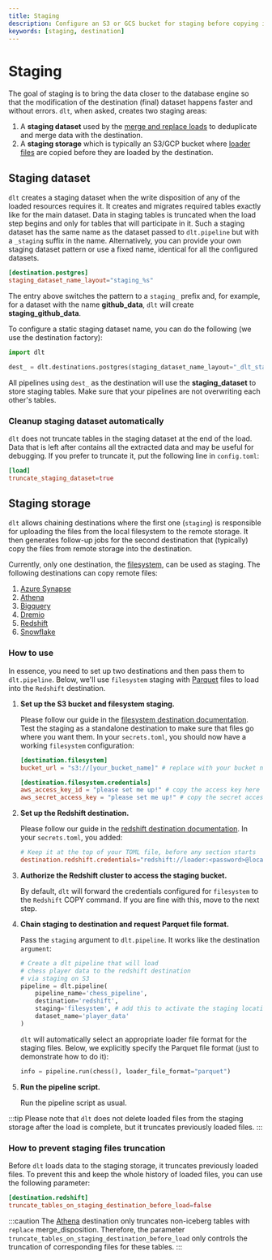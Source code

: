 ```yaml
---
title: Staging
description: Configure an S3 or GCS bucket for staging before copying into the destination
keywords: [staging, destination]
---
```

# Staging

The goal of staging is to bring the data closer to the database engine so that the modification of the destination (final) dataset happens faster and without errors. `dlt`, when asked, creates two staging areas:
1. A **staging dataset** used by the [merge and replace loads](../general-usage/incremental-loading.md#merge-incremental_loading) to deduplicate and merge data with the destination.
2. A **staging storage** which is typically an S3/GCP bucket where [loader files](file-formats/) are copied before they are loaded by the destination.

## Staging dataset
`dlt` creates a staging dataset when the write disposition of any of the loaded resources requires it. It creates and migrates required tables exactly like for the main dataset. Data in staging tables is truncated when the load step begins and only for tables that will participate in it.
Such a staging dataset has the same name as the dataset passed to `dlt.pipeline` but with a `_staging` suffix in the name. Alternatively, you can provide your own staging dataset pattern or use a fixed name, identical for all the configured datasets.
```toml
[destination.postgres]
staging_dataset_name_layout="staging_%s"
```
The entry above switches the pattern to a `staging_` prefix and, for example, for a dataset with the name **github_data**, `dlt` will create **staging_github_data**.

To configure a static staging dataset name, you can do the following (we use the destination factory):
```py
import dlt

dest_ = dlt.destinations.postgres(staging_dataset_name_layout="_dlt_staging")
```
All pipelines using `dest_` as the destination will use the **staging_dataset** to store staging tables. Make sure that your pipelines are not overwriting each other's tables.

### Cleanup staging dataset automatically
`dlt` does not truncate tables in the staging dataset at the end of the load. Data that is left after contains all the extracted data and may be useful for debugging.
If you prefer to truncate it, put the following line in `config.toml`:

```toml
[load]
truncate_staging_dataset=true
```

## Staging storage
`dlt` allows chaining destinations where the first one (`staging`) is responsible for uploading the files from the local filesystem to the remote storage. It then generates follow-up jobs for the second destination that (typically) copy the files from remote storage into the destination.

Currently, only one destination, the [filesystem](destinations/filesystem.md), can be used as staging. The following destinations can copy remote files:

1. [Azure Synapse](destinations/synapse#staging-support)
2. [Athena](destinations/athena#staging-support)
3. [Bigquery](destinations/bigquery.md#staging-support)
4. [Dremio](destinations/dremio#staging-support)
5. [Redshift](destinations/redshift.md#staging-support)
6. [Snowflake](destinations/snowflake.md#staging-support)

### How to use
In essence, you need to set up two destinations and then pass them to `dlt.pipeline`. Below, we'll use `filesystem` staging with [Parquet](./file-formats/parquet) files to load into the `Redshift` destination.

1. **Set up the S3 bucket and filesystem staging.**

    Please follow our guide in the [filesystem destination documentation](destinations/filesystem.md). Test the staging as a standalone destination to make sure that files go where you want them. In your `secrets.toml`, you should now have a working `filesystem` configuration:
    ```toml
    [destination.filesystem]
    bucket_url = "s3://[your_bucket_name]" # replace with your bucket name

    [destination.filesystem.credentials]
    aws_access_key_id = "please set me up!" # copy the access key here
    aws_secret_access_key = "please set me up!" # copy the secret access key here
    ```

2. **Set up the Redshift destination.**

    Please follow our guide in the [redshift destination documentation](destinations/redshift.md). In your `secrets.toml`, you added:
    ```toml
    # Keep it at the top of your TOML file, before any section starts
    destination.redshift.credentials="redshift://loader:<password>@localhost/dlt_data?connect_timeout=15"
    ```

3. **Authorize the Redshift cluster to access the staging bucket.**

    By default, `dlt` will forward the credentials configured for `filesystem` to the `Redshift` COPY command. If you are fine with this, move to the next step.

4. **Chain staging to destination and request Parquet file format.**

    Pass the `staging` argument to `dlt.pipeline`. It works like the destination `argument`:
    ```py
    # Create a dlt pipeline that will load
    # chess player data to the redshift destination
    # via staging on S3
    pipeline = dlt.pipeline(
        pipeline_name='chess_pipeline',
        destination='redshift',
        staging='filesystem', # add this to activate the staging location
        dataset_name='player_data'
    )
    ```
    `dlt` will automatically select an appropriate loader file format for the staging files. Below, we explicitly specify the Parquet file format (just to demonstrate how to do it):
    ```py
    info = pipeline.run(chess(), loader_file_format="parquet")
    ```

5. **Run the pipeline script.**

    Run the pipeline script as usual.

:::tip
Please note that `dlt` does not delete loaded files from the staging storage after the load is complete, but it truncates previously loaded files.
:::

### How to prevent staging files truncation

Before `dlt` loads data to the staging storage, it truncates previously loaded files. To prevent this and keep the whole history of loaded files, you can use the following parameter:

```toml
[destination.redshift]
truncate_tables_on_staging_destination_before_load=false
```

:::caution
The [Athena](destinations/athena#staging-support) destination only truncates non-iceberg tables with `replace` merge_disposition.
Therefore, the parameter `truncate_tables_on_staging_destination_before_load` only controls the truncation of corresponding files for these tables.
:::

